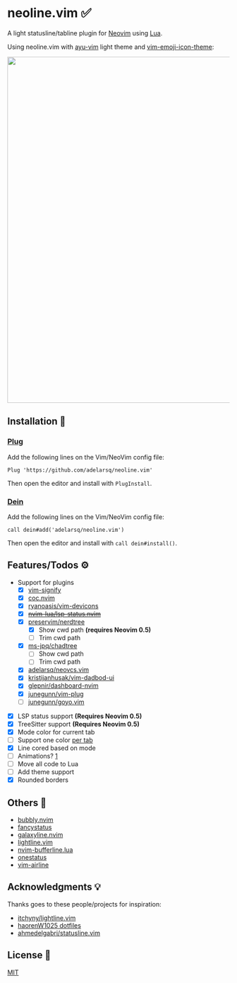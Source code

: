 # neoline.vim ✅

A light statusline/tabline plugin for [Neovim](https://github.com/neovim/neovim) using [Lua](https://www.lua.org).

Using neoline.vim with [ayu-vim](https://github.com/ayu-theme/ayu-vim) light theme and [vim-emoji-icon-theme](https://github.com/adelarsq/vim-emoji-icon-theme):

<img width="782" src="https://user-images.githubusercontent.com/430272/105769010-f13dcb00-5f3b-11eb-8a46-2dc633ee9d66.png">

## Installation 🧙

### [Plug](https://github.com/junegunn/vim-plug)

Add the following lines on the Vim/NeoVim config file:

```vim
Plug 'https://github.com/adelarsq/neoline.vim'
```

Then open the editor and install with `PlugInstall`.

### [Dein](https://github.com/Shougo/dein.vim)

Add the following lines on the Vim/NeoVim config file:

```vim
call dein#add('adelarsq/neoline.vim')
```

Then open the editor and install with `call dein#install()`.

## Features/Todos ⚙️

- Support for plugins
  - [x] [vim-signify](https://github.com/mhinz/vim-signify)
  - [x] [coc.nvim](https://github.com/neoclide/coc.nvim)
  - [x] [ryanoasis/vim-devicons](https://github.com/ryanoasis/vim-devicons)
  - [x] ~~[nvim-lua/lsp-status.nvim](https://github.com/nvim-lua/lsp-status.nvim)~~
  - [x] [preservim/nerdtree](https://github.com/preservim/nerdtree)
    - [x] Show cwd path **(requires Neovim 0.5)**
    - [ ] Trim cwd path
  - [x] [ms-jpq/chadtree](https://github.com/ms-jpq/chadtree)
    - [ ] Show cwd path
    - [ ] Trim cwd path
  - [x] [adelarsq/neovcs.vim](https://github.com/adelarsq/neovcs.vim)
  - [x] [kristijanhusak/vim-dadbod-ui](https://github.com/kristijanhusak/vim-dadbod-ui)
  - [x] [glepnir/dashboard-nvim](https://github.com/glepnir/dashboard-nvim)
  - [x] [junegunn/vim-plug](https://github.com/junegunn/vim-plug)
  - [ ] [junegunn/goyo.vim](https://github.com/junegunn/goyo.vim)
- [x] LSP status support **(Requires Neovim 0.5)**
- [x] TreeSitter support **(Requires Neovim 0.5)**
- [x] Mode color for current tab
- [ ] Support one color [per tab](https://marketplace.visualstudio.com/items?itemName=orepor.color-tabs-vscode-ext)
- [x] Line cored based on mode
- [ ] Animations? [1](https://www.reddit.com/r/neovim/comments/gu7h0i/how_would_i_go_about_writing_an_animation_for_my)
- [ ] Move all code to Lua
- [ ] Add theme support
- [x] Rounded borders

## Others 🦕

- [bubbly.nvim](https://github.com/datwaft/bubbly.nvim)
- [fancystatus](https://github.com/Wafelack/fancystatus)
- [galaxyline.nvim](https://github.com/glepnir/galaxyline.nvim)
- [lightline.vim](https://github.com/itchyny/lightline.vim)
- [nvim-bufferline.lua](https://github.com/akinsho/nvim-bufferline.lua)
- [onestatus](https://github.com/narajaon/onestatus)
- [vim-airline](https://github.com/vim-airline/vim-airline)

## Acknowledgments 💡

Thanks goes to these people/projects for inspiration:

- [itchyny/lightline.vim](https://github.com/itchyny/lightline.vim)
- [haorenW1025 dotfiles](https://github.com/haorenW1025/config)
- [ahmedelgabri/statusline.vim](https://gist.github.com/ahmedelgabri/b9127dfe36ba86f4496c8c28eb65ef2b)

## License 📜

[MIT](License)

